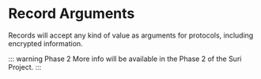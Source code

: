 # Record Arguments

Records will accept any kind of value as arguments for protocols, including encrypted information.

::: warning Phase 2
More info will be available in the Phase 2 of the Suri Project.
:::
